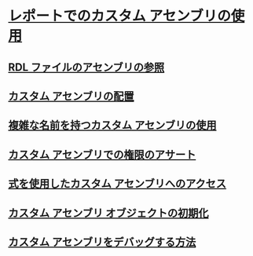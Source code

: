 # [レポートでのカスタム アセンブリの使用](using-custom-assemblies-with-reports.md)
## [RDL ファイルのアセンブリの参照](referencing-assemblies-in-an-rdl-file.md)
## [カスタム アセンブリの配置](deploying-a-custom-assembly.md)
## [複雑な名前を持つカスタム アセンブリの使用](using-strong-named-custom-assemblies.md)
## [カスタム アセンブリでの権限のアサート](asserting-permissions-in-custom-assemblies.md)
## [式を使用したカスタム アセンブリへのアクセス](accessing-custom-assemblies-through-expressions.md)
## [カスタム アセンブリ オブジェクトの初期化](initializing-custom-assembly-objects.md)
## [カスタム アセンブリをデバッグする方法](how-to-debug-custom-assemblies.md)
